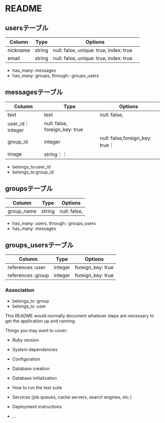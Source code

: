 # README

## usersテーブル
|Column|Type|Options|
|------|----|-------|
|nickname|string|null: false, unique: true, index: true　|
|email|string|null: false, unique: true, index: true　|

- has_many: messages
- has_many: groups, through:: groups_users

## messagesテーブル
|Column|Type|Options|
|------|----|-------|
|text|text|null: false, |
|user_id｜integer|null: false, foreign_key: true|
|group_id|integer|null: false,foreign_key: true｜
|image|string｜｜

- belongs_to:user_id
- belongs_to:group_id

## groupsテーブル
|Column|Type|Options|
|------|----|-------|
|group_name|string|null: false, |

- has_many: users, through:: groups_users
- has_many: messages
## groups_usersテーブル
|Column|Type|Options|
|------|----|-------|
|references :user|integer|foreign_key: true|
|references :group|integer|foreign_key: true|　

### Association
- belongs_to :group
- belongs_to :user




This README would normally document whatever steps are necessary to get the
application up and running.

Things you may want to cover:

* Ruby version

* System dependencies

* Configuration

* Database creation

* Database initialization

* How to run the test suite

* Services (job queues, cache servers, search engines, etc.)

* Deployment instructions

* ...
